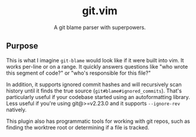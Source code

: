 <div align="center">
  <h1>git.vim</h1>
  <p>A git blame parser with superpowers.</p>
</div>

## Purpose
This is what I imagine `git-blame` would look like if it were built into vim. It works per-line or on a range. It quickly answers questions like "who wrote this segment of code?" or "who's responsible for this file?"

In addition, it supports ignored commit hashes and will recursively scan history until it finds the true source (`git#blame#ignored_commits`). That's particularly useful if your codebase started using an autoformatting library. Less useful if you're using git@>=v2.23.0 and it supports `--ignore-rev` natively.

This plugin also has programmatic tools for working with git repos, such as finding the worktree root or determining if a file is tracked.
